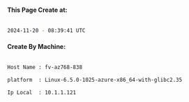 
   
#### This Page Create at:

```bash

2024-11-20 - 08:39:41 UTC

```

#### Create By Machine:

```bash

Host Name : fv-az768-838

platform  : Linux-6.5.0-1025-azure-x86_64-with-glibc2.35

Ip Local  : 10.1.1.121

```

